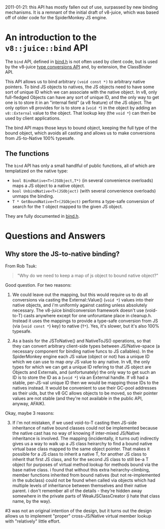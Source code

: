 2011-01-21: this API has mostly fallen out of use, surpassed by new binding mechanisms. It is a remnant of the initial draft of v8-juice, which was based off of older code for the SpiderMonkey JS engine.



# An introduction to the `v8::juice::bind` API #

The `bind` API, defined in [bind.h](http://code.google.com/p/v8-juice/source/browse/trunk/src/include/v8/juice/bind.h) is not often used by client code, but is
used by the v8-juice [type conversions API](ConvertingTypes.md) and, by extension, the ClassBinder API.

This API allows us to bind arbitrary `(void const *)` to arbitrary native pointers. To bind JS objects to natives, the JS objects need to have some sort of unique ID which we can associate with the native object. In v8, only full-fledged Objects can have any sort of unique ID, and the only way to get one is to store it in an "internal field" (a v8 feature) of the JS object. The only option v8 provides for is to store a (`void *`) in the object by adding an `v8::External` value to the object. That lookup key (the `void *`) can then be used by client applications.

The bind API maps those keys to bound object, keeping the full type of the bound object, which avoids all casting and allows us to make conversions from JS-to-Native 100% typesafe.

## The functions ##

The `bind` API has only a small handlful of public functions, all of which are templatized on the native type:

  * `bool BindNative<T>(JSObject,T*)` (in several convenience overloads) maps a JS object to a native object.
  * `bool UnbindNative<T>(JSObject)` (with several convenience overloads) unmaps the binding.
  * `T * GetBoundNative<T>(JSObject)` performs a type-safe conversion of search for the `T` object mapped to the given JS object.

They are fully documented in [bind.h](http://code.google.com/p/v8-juice/source/browse/trunk/src/include/v8/juice/bind.h).

# Questions and Answers #

## Why store the JS-to-native binding? ##

From Rob Tsuk:

> "Why do we need to keep a map of js object to bound native object?"

Good question. For two reasons:

1) We could leave out the mapping, but this would require us to do all conversions via casting the External::Value() (`void *`) values into their native objects, and i'm uniformly against casting unless absolutely necessary. The v8-juice bind/conversion framework doesn't use (void-to-T) casts anywhere except for one unforuntane place in cleanup.h. Instead it uses the mappings to provide a type-safe conversion from JS (via (`void const *`) key) to native (`T*`). Yes, it's slower, but it's also 100% typesafe.

2) As a basis for the JSToNative() and NativeToJS() operations, so that they can convert arbitrary client-side types between JS/Native-space (a necessary component for binding native funcs to JS callables). In the SpiderMonkey engine each JS value (object or not) has a unique ID which we can use to map _any_ JS value to any native. In v8, the only types for which we can get a unique ID refering to that JS object are Objects and Externals, and (unfortunately) the only way to get such an ID is to store the ID as a (`void *`) via an External handle. If v8 had a stable, per-JS-val unique ID then we would be mapping those IDs to the natives instead. It would be convenient to use their GC-pool addresses as their uids, but the v8 GC allows objects to be moved, so their pointer values are not stable (and they're not available in the public API, anyway, AFAIK).

Okay, maybe 3 reasons:

3) If i'm not mistaken, if we used void-to-T casting then JS-side inheritance of native bound classes could not be implemented because the native cast has no way of knowing if inter-mixed JS/Native inheritance is involved. The mapping (incidentally, it turns out) indirectly gives us a way to walk up a JS class heirarchy to find a bound native virtual base class mapped to the same object pointer. That makes it possible for a JS class to inherit a native T, for another JS class to inherit that first JS class, and for the second JS class to still be-a T object for purposes of virtual method lookup for methods bound via the base native class. i found that without this extra heirarchy-climbing, member functions inherited from bound natives (but not re-implemented in the subclass) could not be found when called via objects which had multiple levels of inheritance between themselves and their native parent. i don't remember all of the details - they're hidden away somewhere in the private parts of WeakJSClassCreator (i hate that class name, by the way).

#3 was not an original intention of the design, but it turns out the design allows us to implement "proper" cross-JS/Native virtual member lookup with "relatively" little effort.